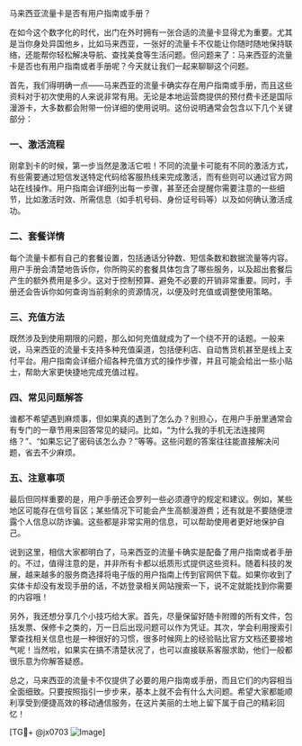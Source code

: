 马来西亚流量卡是否有用户指南或手册？

在如今这个数字化的时代，出门在外时拥有一张合适的流量卡显得尤为重要。尤其是当你身处异国他乡，比如马来西亚，一张好的流量卡不仅能让你随时随地保持联络，还能帮你轻松解决导航、查找美食等生活问题。但问题来了：马来西亚的流量卡是否也有用户指南或者手册呢？今天就让我们一起来聊聊这个问题。

首先，我们得明确一点——马来西亚的流量卡确实存在用户指南或手册，而且这些资料对于初次使用的人来说非常有用。无论是本地运营商提供的预付费卡还是国际漫游卡，大多数都会附带一份详细的使用说明。这份说明通常会包含以下几个关键部分：

### 一、激活流程

刚拿到卡的时候，第一步当然是激活它啦！不同的流量卡可能有不同的激活方式，有些需要通过短信发送特定代码给客服热线来完成激活，而有些则可以通过官方网站在线操作。用户指南会详细列出每一步骤，甚至还会提醒你需要注意的一些细节，比如激活时效、所需信息（如手机号码、身份证号码等）以及如何确认激活成功。

### 二、套餐详情

每个流量卡都有自己的套餐设置，包括通话分钟数、短信条数和数据流量等内容。用户手册会清楚地告诉你，你所购买的套餐具体包含了哪些服务，以及超出套餐后产生的额外费用是多少。这对于控制预算、避免不必要的开销非常重要。同时，手册还会告诉你如何查询当前剩余的资源情况，以便及时充值或调整使用策略。

### 三、充值方法

既然涉及到使用期限的问题，那么如何充值就成为了一个绕不开的话题。一般来说，马来西亚的流量卡支持多种充值渠道，包括便利店、自动售货机甚至是线上支付平台。用户指南会详细介绍各种充值方式的操作步骤，并且可能会给出一些小贴士，帮助大家更快捷地完成充值过程。

### 四、常见问题解答

谁都不希望遇到麻烦事，但如果真的遇到了怎么办？别担心，在用户手册里通常会有专门的一章节用来回答常见的疑问。比如，“为什么我的手机无法连接网络？”、“如果忘记了密码该怎么办？”等等。这些问题的答案往往能直接解决问题，省去不少麻烦。

### 五、注意事项

最后但同样重要的是，用户手册还会罗列一些必须遵守的规定和建议。例如，某些地区可能存在信号盲区；某些情况下可能会产生高额漫游费；还有就是不要随便泄露个人信息以防诈骗。这些都是非常实用的信息，可以帮助使用者更好地保护自己。

说到这里，相信大家都明白了，马来西亚的流量卡确实是配备了用户指南或者手册的。不过，值得注意的是，并非所有卡都以纸质形式提供这些资料。随着科技的发展，越来越多的服务商选择将电子版的用户指南上传到官网供下载。如果你收到了实体卡却没有发现手册的话，不妨登录相关网站搜索一下，说不定就能找到你需要的内容哦！

另外，我还想分享几个小技巧给大家。首先，尽量保留好随卡附赠的所有文件，包括发票、保修卡之类的，万一日后出现问题可以作为凭证。其次，学会利用搜索引擎查找相关信息也是一种很好的习惯，很多时候网上的经验贴比官方文档还要接地气呢！当然啦，如果实在搞不清楚状况了，也可以直接联系客服求助，他们一般都很乐意为你解答疑惑。

总之，马来西亚的流量卡不仅提供了必要的用户指南或手册，而且它们的内容相当全面细致。只要按照指引一步步来，基本上就不会有什么大问题。希望大家都能顺利享受到便捷高效的移动通信服务，在这片美丽的土地上留下属于自己的精彩回忆！

[TG💪+ @jx0703 ![Image](https://github.com/user-attachments/assets/dbca1d08-cadb-493c-b0ec-ad6f7a83f270)]
